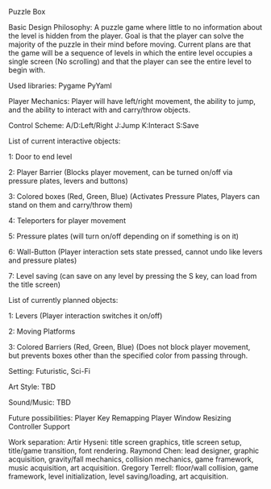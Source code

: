 Puzzle Box

Basic Design Philosophy: A puzzle game where little to no information about the level is hidden from the player. Goal is that the player can solve the majority of the puzzle in their mind before moving. Current plans are that the game will be a sequence of levels in which the entire level occupies a single screen (No scrolling) and that the player can see the entire level to begin with.

Used libraries:
Pygame
PyYaml

Player Mechanics: Player will have left/right movement, the ability to jump, and the ability to interact with and carry/throw objects.

Control Scheme: A/D:Left/Right J:Jump K:Interact S:Save

List of current interactive objects:

1: Door to end level

2: Player Barrier (Blocks player movement, can be turned on/off via pressure plates, levers and buttons)

3: Colored boxes (Red, Green, Blue) (Activates Pressure Plates, Players can stand on them and carry/throw them) 

4: Teleporters for player movement

5: Pressure plates (will turn on/off depending on if something is on it)

6: Wall-Button (Player interaction sets state pressed, cannot undo like levers and pressure plates)

7: Level saving (can save on any level by pressing the S key, can load from the title screen)


List of currently planned objects:

1: Levers (Player interaction switches it on/off)

2: Moving Platforms

3: Colored Barriers (Red, Green, Blue) (Does not block player movement, but prevents boxes other than the specified color from passing through.

Setting: Futuristic, Sci-Fi

Art Style: TBD

Sound/Music: TBD

Future possibilities:
Player Key Remapping
Player Window Resizing
Controller Support

Work separation:
Artir Hyseni: title screen graphics, title screen setup, title/game transition, font rendering.
Raymond Chen: lead designer, graphic acquisition, gravity/fall mechanics, collision mechanics, game framework, music acquisition, art acquisition.
Gregory Terrell: floor/wall collision, game framework, level initialization, level saving/loading, art acquisition.
